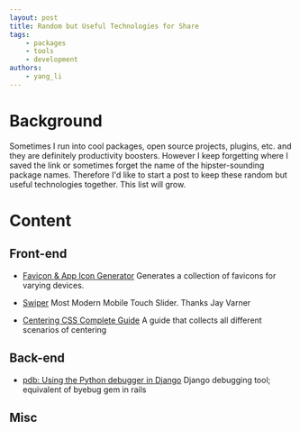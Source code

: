 ```yaml
---
layout: post
title: Random but Useful Technologies for Share
tags: 
    - packages
    - tools
    - development
authors:
    - yang_li
---
```


# Background
Sometimes I run into cool packages, open source projects, plugins, etc. and they are definitely productivity boosters. However I keep forgetting where I saved the link or sometimes forget the name of the hipster-sounding package names. Therefore I'd like to start a post to keep these random but useful technologies together. This list will grow.

# Content

## Front-end

* [Favicon & App Icon Generator](http://www.favicon-generator.org/)
Generates a collection of favicons for varying devices.

* [Swiper](http://idangero.us/swiper/demos)
Most Modern Mobile Touch Slider. Thanks Jay Varner

* [Centering CSS Complete Guide](https://css-tricks.com/centering-css-complete-guide/)
A guide that collects all different scenarios of centering

## Back-end

* [pdb: Using the Python debugger in Django](https://mike.tig.as/blog/2010/09/14/pdb/)
Django debugging tool; equivalent of byebug gem in rails

## Misc
